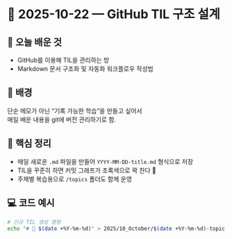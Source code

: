 # 📅 2025-10-22 — GitHub TIL 구조 설계

## 🚀 오늘 배운 것
- GitHub를 이용해 TIL을 관리하는 방
- Markdown 문서 구조화 및 자동화 워크플로우 작성법

## 🧩 배경
단순 메모가 아닌 “기록 가능한 학습”을 만들고 싶어서  
매일 배운 내용을 git에 버전 관리하기로 함.

## 🧠 핵심 정리
- 매일 새로운 `.md` 파일을 만들어 `YYYY-MM-DD-title.md` 형식으로 저장
- TIL을 꾸준히 하면 커밋 그래프가 초록색으로 꽉 찬다 🌱
- 주제별 복습용으로 `/topics` 폴더도 함께 운영

## 💻 코드 예시
```bash
# 신규 TIL 생성 명령
echo "# 📅 $(date +%Y-%m-%d)" > 2025/10_October/$(date +%Y-%m-%d)-topic.md
